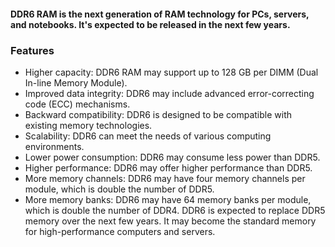 #### DDR6 RAM is the next generation of RAM technology for PCs, servers, and notebooks. It's expected to be released in the next few years. 
### Features
- Higher capacity: DDR6 RAM may support up to 128 GB per DIMM (Dual In-line Memory Module). 
- Improved data integrity: DDR6 may include advanced error-correcting code (ECC) mechanisms. 
- Backward compatibility: DDR6 is designed to be compatible with existing memory technologies. 
- Scalability: DDR6 can meet the needs of various computing environments. 
- Lower power consumption: DDR6 may consume less power than DDR5. 
- Higher performance: DDR6 may offer higher performance than DDR5. 
- More memory channels: DDR6 may have four memory channels per module, which is double the number of DDR5. 
- More memory banks: DDR6 may have 64 memory banks per module, which is double the number of DDR4. 
DDR6 is expected to replace DDR5 memory over the next few years. It may become the standard memory for high-performance computers and servers. 

